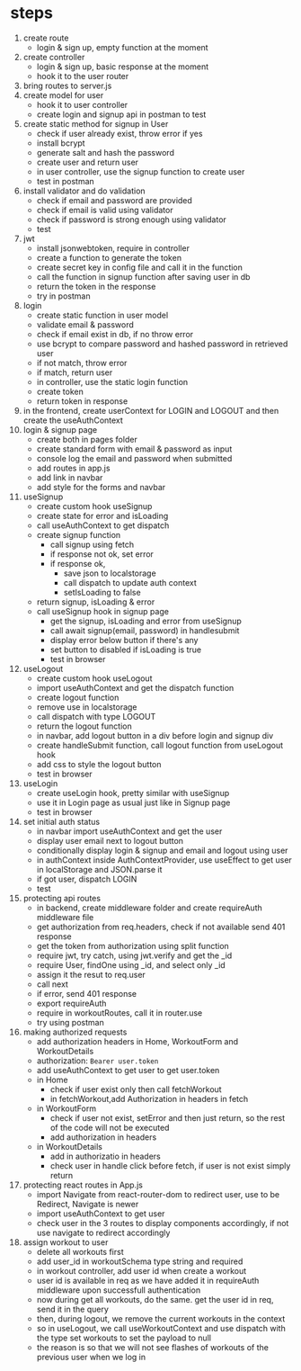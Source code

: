 # steps
1. create route
   - login & sign up, empty function at the moment
2. create controller
   - login & sign up, basic response at the moment
   - hook it to the user router
3. bring routes to server.js
4. create model for user
	- hook it to user controller 
	- create login and signup api in postman to test 
5. create static method for signup in User
	- check if user already exist, throw error if yes
	- install bcrypt 
	- generate salt and hash the password
	- create user and return user
	- in user controller, use the signup function to create user
	- test in postman
6. install validator and do validation
	- check if email and password are provided
	- check if email is valid using validator
	- check if password is strong enough using validator
	- test
7. jwt
	- install jsonwebtoken, require in controller
	- create a function to generate the token
	- create secret key in config file and call it in the function
	- call the function in signup function after saving user in db
	- return the token in the response
	- try in postman
8. login
	- create static function in user model
	- validate email & password
	- check if email exist in db, if no throw error
	- use bcrypt to compare password and hashed password in retrieved user
	- if not match, throw error 
	- if match, return user
	- in controller, use the static login function
	- create token
	- return token in response
9. in the frontend, create userContext for LOGIN and LOGOUT 
   and then create the useAuthContext
10. login & signup page
	- create both in pages folder
	- create standard form with email & password as input
	- console log the email and password when submitted
	- add routes in app.js
	- add link in navbar
	- add style for the forms and navbar
11. useSignup
	- create custom hook useSignup
	- create state for error and isLoading
	- call useAuthContext to get dispatch
	- create signup function
		- call signup using fetch
		- if response not ok, set error 
		- if response ok, 
		  - save json to localstorage
		  - call dispatch to update auth context
		  - setIsLoading to false
	- return signup, isLoading & error
	- call useSignup hook in signup page
	  - get the signup, isLoading and error from useSignup
	  - call await signup(email, password) in handlesubmit
	  - display error below button if there's any
	  - set button to disabled if isLoading is true
	  - test in browser
12. useLogout
	- create custom hook useLogout
	- import useAuthContext and get the dispatch function
	- create logout function
	- remove use in localstorage
	- call dispatch with type LOGOUT
	- return the logout function
	- in navbar, add logout button in a div before login and signup div
	- create handleSubmit function, call logout function from useLogout hook
	- add css to style the logout button
	- test in browser
13. useLogin
	- create useLogin hook, pretty similar with useSignup
	- use it in Login page as usual just like in Signup page
	- test in browser
14. set initial auth status
	- in navbar import useAuthContext and get the user
	- display user email next to logout button
	- conditionally display login & signup and email and logout using user
	- in authContext inside AuthContextProvider, use useEffect to get user in localStorage and JSON.parse it
	- if got user, dispatch LOGIN
	- test
15. protecting api routes
	- in backend, create middleware folder and create requireAuth middleware file
	- get authorization from req.headers, check if not available send 401 response
	- get the token from authorization using split function
	- require jwt, try catch, using jwt.verify and get the _id
	- require User, findOne using _id, and select only _id
	- assign it the resut to req.user
	- call next
	- if error, send 401 response
	- export requireAuth
	- require in workoutRoutes, call it in router.use
	- try using postman
16. making authorized requests
	- add authorization headers in Home, WorkoutForm and WorkoutDetails
	- authorization: `Bearer user.token`
	- add useAuthContext to get user to get user.token
	- in Home
		- check if user exist only then call fetchWorkout
		- in fetchWorkout,add Authorization in headers in fetch
	- in WorkoutForm
		- check if user not exist, setError and then just return, so the rest of the code will not be executed
		- add authorization in headers
	- in WorkoutDetails
		- add in authorizatio in headers
		- check user in handle click before fetch, if user is not exist simply return
17. protecting react routes in App.js
	- import Navigate from react-router-dom to redirect user, use to be Redirect, Navigate is newer
	- import useAuthContext to get user
	- check user in the 3 routes to display components accordingly, if not use navigate to redirect accordingly
18. assign workout to user
	- delete all workouts first
	- add user_id in workoutSchema type string and required
	- in workout controller, add user id when create a workout
	- user id is available in req as we have added it in requireAuth middleware upon successfull authentication
	- now during get all workouts, do the same. get the user id in req, send it in the query
	- then, during logout, we remove the current workouts in the context
	- so in useLogout, we call useWorkoutContext and use dispatch with the type set workouts to set the payload to null
	- the reason is so that we will not see flashes of workouts of the previous user when we log in
	


